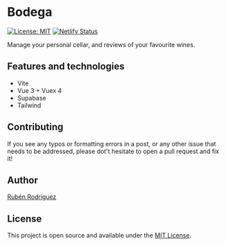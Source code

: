 # Bodega

[![License: MIT](https://img.shields.io/badge/License-MIT-blue.svg)](https://opensource.org/licenses/MIT) [![Netlify Status](https://api.netlify.com/api/v1/badges/1c91ef62-f84c-464c-83fa-d0662f315c0d/deploy-status)](https://app.netlify.com/sites/rubenr-bodega/deploys)

Manage your personal cellar, and reviews of your favourite wines.

## Features and technologies

- Vite
- Vue 3 + Vuex 4
- Supabase
- Tailwind

## Contributing

If you see any typos or formatting errors in a post, or any other issue that needs to be addressed, please dot't hesitate to open a pull request and fix it!

## Author

[Rubén Rodríguez](https://www.rubenr.dev)

## License

This project is open source and available under the [MIT License](LICENSE).
